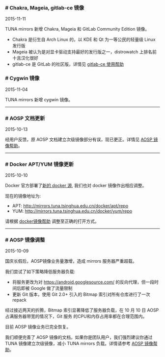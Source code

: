 <span id="gitlab-ce-mirror"></span>
### # Chakra, Mageia, gitlab-ce 镜像 
<span class="fa fa-calendar"></span> 2015-11-11

TUNA mirrors 新增 Chakra, Mageia 和 GitLab Community Edition 镜像。

- Chakra 是衍生自 Arch Linux 的，以 KDE 和 Qt 为一等公民的轻量级 Linux 发行版
- Mageia 被认为是对显卡驱动支持最好的发行版之一，distrowatch 上排名前十且汉化很好
- gitlab-ce 是 GitLab 的社区版，详情见 [gitlab-ce 使用帮助](/help/#gitlab-ce)


<span id="cygwin-mirror"></span>
### # Cygwin 镜像 
<span class="fa fa-calendar"></span> 2015-11-04

TUNA mirrors 新增 cygwin 镜像。

---

<span id="aosp-doc-update"></span>
### # AOSP 文档更新
<span class="fa fa-calendar"></span> 2015-10-13

经用户反馈，原 AOSP 文档建立次级镜像部分有误，现已更正。详情见 [AOSP 镜像帮助](/help/#AOSP)。

---

<span id="docker-update"></span>
### # Docker APT/YUM 镜像更新
<span class="fa fa-calendar"></span> 2015-10-10

Docker 官方部署了[新的 docker 源](https://blog.docker.com/2015/07/new-apt-and-yum-repos/), 我们也对
docker 镜像作出相应调整。

现在的镜像地址为:

- APT: http://mirrors.tuna.tsinghua.edu.cn/docker/apt/repo
- YUM: http://mirrors.tuna.tsinghua.edu.cn/docker/yum/repo

请根据 [docker镜像帮助](/help/#docker) 调整至正确的打开方式。

----

<span id="aosp-maintenance"></span>
### # AOSP 镜像调整
<span class="fa fa-calendar"></span> 2015-10-09

国庆长假后，AOSP镜像业务量激增，造成 mirrors 服务器严重超载。

我们尝试了如下策略降低服务器负载:

- 将服务更改为对 https://android.googlesource.com/ 的反向代理，但一段时间后即被 Google 做了流量限制
- 更新 Git 版本，使用 Git 2.0+ 引入的 Bitmap 索引对所有仓库进行了一次 repack

经过接近两天的折腾，Bitmap 索引显著降低了服务器负载，在 10 月 10 日 AOSP 占满服务器带宽的情况下，Git 服务
的CPU和内存占用率都在合理范围内。

目前 AOSP 镜像业务已完全恢复。

我们顺便完善了 AOSP 镜像的文档，如果你是团队用户，我们强烈建议你通过 TUNA 镜像建立次级镜像，减小 TUNA mirrors
负载。详情请参考 [AOSP 镜像帮助](/help/#AOSP)。
